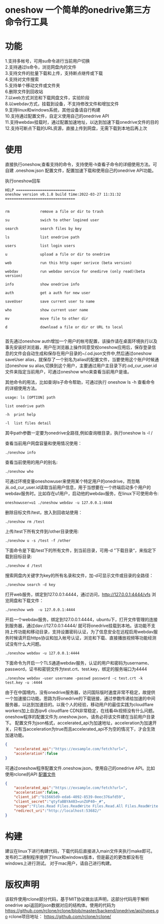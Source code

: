 # oneshow 一个简单的onedrive第三方命令行工具

# 功能

1.支持多帐号，可用su命令进行当前用户切换  
2.支持通过ls命令，浏览网盘内的文件  
3.支持文件的批量下载和上传，支持断点继传或下载  
4.支持对文件搜索  
5.支持单个移动文件或文件夹  
6.删除文件到回收站  
7.以web方式浏览和下载网盘文件，实验阶段  
8.以webdav方式，挂载到设备，不支持修改文件和增加文件  
9.支持linux和windows系统，其他设备请自行构建   
10.支持通过配置文件，自定义使用自己的onedrive API   
11.支持webdav挂载时，通过配置加速地址，以达到加速下载onedrive文件的目的   
12.支持可断点下载的URL资源，直接上传到网盘，无需下载到本地后再上次  



# 使用
直接执行oneshow,查看支持的命令，支持使用-h查看子命令的详细使用方法。可自建 .oneshow.json 配置文件，配置加速下载和使用自己的onedrive API功能。    

执行oneshow回车
```
HELP ===========================
oneshow version v0.1.8 build time:2022-03-27 11:31:32 
================================


rm              remove a file or dir to trash

su              swich to other logined user

search          search files by key

ls              list onedrive path

users           list login users

u               upload a file or dir to onedrive

web             run this http super serivce (beta version)

webdav          run webdav service for onedirve (only read)(beta version)

info            show onedrive info

auth            get a auth for new user

saveUser        save current user to name

who             show current user name

mv              move file to other dir

d               download a file or dir or URL to local


```

首先通过oneshow auth增加一个用户的帐号配置，该操作请在桌面环境执行以及事先安装好浏览器，用户在浏览器上操作同意受权oneshow应用后，保存登录信息的文件会自动生成和保存在用户目录的~/.od.json文件中,然后通过oneshow saveUser alias，就保存了一个别名为alias的配置文件，当要使用这个账户时候通过oneshow su alias,切换到这个用户，主要通过用户主目录下的.od_cur_user.id文件来指定当前用户，可通过oneshow who来查看当前用户是谁。

其他命令的用法，比如查询ls子命令帮助，可通过执行 oneshow ls -h 查看命令的详细使用方法。

```
usage: ls [OPTION] path

list onedrive path

-h  print help

-l  list files detail
```
其中path参数一定要为onedrive全路径,例如查询根目录，执行oneshow ls -l /  

查看当前用户网盘容量和使用情况使用：

```
./oneshow info

```

查看当前使用的用户的别名:
```
./oneshow who

```

可通过环境变量oneshowuser来使用某个特定用户的onedrive，而忽略从.od_cur_user.id读取当前用户信息，用于当想要在一个终端启动多个用户的webdav服务时。比如存在u1用户，启动他的webdav服务，在linux下可使用命令:
```
oneshowuser=u1 ./oneshow webdav -u 127.0.0.1:4444

```

删除目标文件/test，放入到回收站使用：
```
./oneshow rm /test
```
上传/test下所有文件到/other目录使用:
```
./oneshow u -s /test -f /other

```
下面命令是下载/test下的所有文件，到当前目录，可用-d ”下载目录“，来指定下载到目标目录:
```
./oneshow d /test

```

搜索网盘内关键字为key的所有名录和文件，加-d可显示文件或目录的全路径：
```
./oneshow search -d key

```
打开web服务，绑定到127.0.0.1:4444，通过访问，http://127.0.0.1:4444/vfs 浏览网盘和下载文件：
```
./oneshow web  -u 127.0.0.1:4444

```
开启一个webdav服务，绑定到127.0.0.1:4444，ubuntu下，打开文件管理的连接到服务器，通过dav://127.0.0.1:4444/ 就可将onedrive挂载到本地。该功能不支持上传功能和移动目录，支持设置密码认证，为了信息安全在远程启用webdav服务时候请开启https协议和加入帐号认证，浏览和下载、直接播放视频等功能经测试没有什么大问题。

```
./oneshow webdav -u 127.0.0.1:4444

```
下面命令为开启一个TLS通道webdav服务，认证的用户和密码为username、password，证书和密钥文件为test.crt、test.key，绑定的服务端口为4444

```
./oneshow webdav -user username -passwd password -c test.crt -k test.key -u :4444

```

由于在中国境内，没有onedrive服务器，访问国际版时速度非常不稳定，故提供一个加速接口功能。思路为将onedrive的下载链接，通过参数传递给加速的中间服务器，以达到加速目的。以我个人的经验，移动用户的最佳实践为cloudflare workers加上自选ipv6 cloudflare CDN非常稳定，在线看4k视频没有什么问题。oneshow程序的配置文件为.oneshow.json，请务必将该文件建在当前用户目录下。
配置文件为json格式，accelerated_api为加速地址，acceleration为加速开关，只有当acceleration为true而且accelerated_api不为空的情况下，才会生效加速功能。

```JSON
{
    "accelerated_api":"https://exsample.com/fetch?url=",
    "acceleration":false
}
```

可通过oneshow程序配置文件.oneshow.json，使用自己的onedrive API。比如使用rclone的API [配置文件](https://github.com/milin2436/oneshow/blob/main/conf/oneshow.json.rclone)

```JSON
{
    "accelerated_api":"https://exsample.com/fetch?url=",
    "acceleration":false,
    "client_id":"b15665d9-eda6-4092-8539-0eec376afd59",
    "client_secret":"qtyfaBBYA403=unZUP40~_#",
    "scope":"Files.Read Files.ReadWrite Files.Read.All Files.ReadWrite.All offline_access Sites.Read.All",
    "redirect_uri":"http://localhost:53682/"
}

```

# 构建

建议在linux下进行构建代码，下载代码后直接进入main文件夹执行make即可。
发布的二进制程序提供了linux和windows版本，但是最近的更改都没有在windows上进行测试。
对于mac用户，请自己进行构建。

# 版权声明

该软件使用rclone部分代码，基于MIT协议做出该声明，这部分代码用于解析onedrive api返回的json数据对应的结构体。使用的代码为
https://github.com/rclone/rclone/blob/master/backend/onedrive/api/types.go
rclone项目地址：
https://github.com/rclone/rclone/

